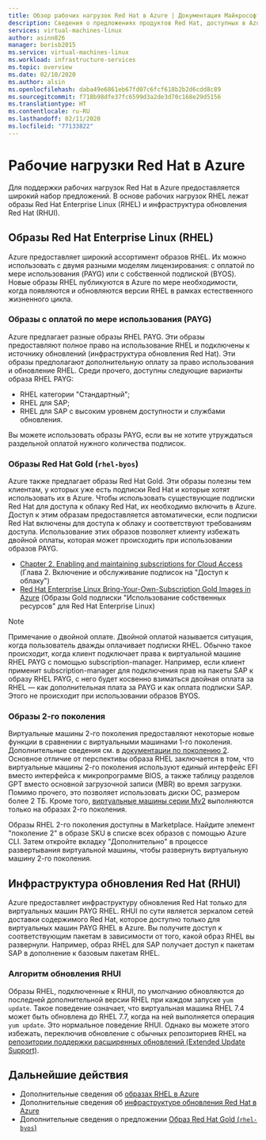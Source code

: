 ```yaml
---
title: Обзор рабочих нагрузок Red Hat в Azure | Документация Майкрософт
description: Сведения о предложениях продуктов Red Hat, доступных в Azure
services: virtual-machines-linux
author: asinn826
manager: borisb2015
ms.service: virtual-machines-linux
ms.workload: infrastructure-services
ms.topic: overview
ms.date: 02/10/2020
ms.author: alsin
ms.openlocfilehash: daba49e6861eb67fd07c6fcf618b2b2d6cdd8c89
ms.sourcegitcommit: f718b98dfe37fc6599d3a2de3d70c168e29d5156
ms.translationtype: HT
ms.contentlocale: ru-RU
ms.lasthandoff: 02/11/2020
ms.locfileid: "77133822"
---
```

# <a name="red-hat-workloads-on-azure"></a>Рабочие нагрузки Red Hat в Azure
Для поддержки рабочих нагрузок Red Hat в Azure предоставляется широкий набор предложений. В основе рабочих нагрузок RHEL лежат образы Red Hat Enterprise Linux (RHEL) и инфраструктура обновления Red Hat (RHUI).

## <a name="red-hat-enterprise-linux-rhel-images"></a>Образы Red Hat Enterprise Linux (RHEL)
Azure предоставляет широкий ассортимент образов RHEL. Их можно использовать с двумя разными моделям лицензирования: с оплатой по мере использования (PAYG) или с собственной подпиской (BYOS). Новые образы RHEL публикуются в Azure по мере необходимости, когда появляются и обновляются версии RHEL в рамках естественного жизненного цикла.

### <a name="pay-as-you-go-payg-images"></a>Образы с оплатой по мере использования (PAYG)
Azure предлагает разные образы RHEL PAYG. Эти образы предоставляют полное право на использование RHEL и подключены к источнику обновлений (инфраструктура обновления Red Hat). Эти образы предполагают дополнительную оплату за право использования и обновление RHEL. Среди прочего, доступны следующие варианты образа RHEL PAYG:
* RHEL категории "Стандартный";
* RHEL для SAP;
* RHEL для SAP с высоким уровнем доступности и службами обновления.

Вы можете использовать образы PAYG, если вы не хотите утруждаться раздельной оплатой нужного количества подписок.

### <a name="red-hat-gold-images-rhel-byos"></a>Образы Red Hat Gold (`rhel-byos`)
Azure также предлагает образы Red Hat Gold. Эти образы полезны тем клиентам, у которых уже есть подписки Red Hat и которые хотят использовать их в Azure. Чтобы использовать существующие подписки Red Hat для доступа к облаку Red Hat, их необходимо включить в Azure. Доступ к этим образам предоставляется автоматически, если подписки Red Hat включены для доступа к облаку и соответствуют требованиям доступа. Использование этих образов позволяет клиенту избежать двойной оплаты, которая может происходить при использовании образов PAYG.
* [Chapter 2. Enabling and maintaining subscriptions for Cloud Access](https://access.redhat.com/documentation/en-us/red_hat_subscription_management/1/html/red_hat_cloud_access_reference_guide/con-enable-subs) (Глава 2. Включение и обслуживание подписок на "Доступ к облаку")
* [Red Hat Enterprise Linux Bring-Your-Own-Subscription Gold Images in Azure](./byos.md) (Образы Gold подписки "Использование собственных ресурсов" для Red Hat Enterprise Linux)

> [!NOTE]
> Примечание о двойной оплате. Двойной оплатой называется ситуация, когда пользователь дважды оплачивает подписки RHEL. Обычно такое происходит, когда клиент подключает права к виртуальной машине RHEL PAYG с помощью subscription-manager. Например, если клиент применит subscription-manager для подключения прав на пакеты SAP к образу RHEL PAYG, с него будет косвенно взиматься двойная оплата за RHEL — как дополнительная плата за PAYG и как оплата подписки SAP. Этого не происходит при использовании образов BYOS.

### <a name="generation-2-images"></a>Образы 2-го поколения
Виртуальные машины 2-го поколения предоставляют некоторые новые функции в сравнении с виртуальными машинами 1-го поколения. Дополнительные сведения см. в [документации по поколению 2](https://docs.microsoft.com/azure/virtual-machines/linux/generation-2). Основное отличие от перспективы образа RHEL заключается в том, что виртуальные машины 2-го поколения используют единый интерфейс EFI вместо интерфейса к микропрограмме BIOS, а также таблицу разделов GPT вместо основной загрузочной записи (MBR) во время загрузки. Помимо прочего, это позволяет использовать диски ОС, размером более 2 ТБ. Кроме того, [виртуальные машины серии Mv2](https://docs.microsoft.com/azure/virtual-machines/linux/sizes-memory#mv2-series) выполняются только на образах 2-го поколения.

Образы RHEL 2-го поколения доступны в Marketplace. Найдите элемент "поколение 2" в образе SKU в списке всех образов с помощью Azure CLI. Затем откройте вкладку "Дополнительно" в процессе развертывания виртуальной машины, чтобы развернуть виртуальную машину 2-го поколения.

## <a name="red-hat-update-infrastructure-rhui"></a>Инфраструктура обновления Red Hat (RHUI)
Azure предоставляет инфраструктуру обновления Red Hat только для виртуальных машин PAYG RHEL. RHUI по сути является зеркалом сетей доставки содержимого Red Hat, которое доступно только для виртуальных машин PAYG RHEL в Azure. Вы получите доступ к соответствующим пакетам в зависимости от того, какой образ RHEL вы развернули. Например, образ RHEL для SAP получает доступ к пакетам SAP в дополнение к базовым пакетам RHEL.

### <a name="rhui-update-behavior"></a>Алгоритм обновления RHUI
Образы RHEL, подключенные к RHUI, по умолчанию обновляются до последней дополнительной версии RHEL при каждом запуске `yum update`. Такое поведение означает, что виртуальная машина RHEL 7.4 может быть обновлена до RHEL 7.7, когда на ней выполняется операция `yum update`. Это нормальное поведение RHUI. Однако вы можете этого избежать, переключив обновление с обычных репозиториев RHEL на [репозитории поддержки расширенных обновлений (Extended Update Support)](./redhat-rhui.md#rhel-eus-and-version-locking-rhel-vms).

## <a name="next-steps"></a>Дальнейшие действия
* Дополнительные сведения об [образах RHEL в Azure](./redhat-images.md)
* Дополнительные сведения об [инфраструктуре обновления Red Hat в Azure](./redhat-rhui.md)
* Дополнительные сведения о предложении [Образ Red Hat Gold (`rhel-byos`)](./byos.md)
